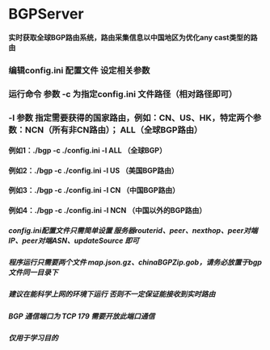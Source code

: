 # BGPServer

**实时获取全球BGP路由系统，路由采集信息以中国地区为优化any cast类型的路由**

###    编辑config.ini 配置文件 设定相关参数<br>

###    运行命令 参数 -c 为指定config.ini 文件路径（相对路径即可）<br>

###    -l 参数 指定需要获得的国家路由，例如：CN、US、HK，特定两个参数：NCN（所有非CN路由）； ALL（全球BGP路由） <br>

#### 例如1：./bgp -c ./config.ini -l ALL （全球BGP）<br>
#### 例如2：./bgp -c ./config.ini -l US （美国BGP路由）<br>
#### 例如3：./bgp -c ./config.ini -l CN （中国BGP路由）<br>
#### 例如4：./bgp -c ./config.ini -l NCN （中国以外的BGP路由）<br>

##### config.ini配置文件只需简单设置 服务器routerid、peer、nexthop、peer对端IP、peer对端ASN、updateSource 即可 <br>

##### 程序运行只需要两个文件 map.json.gz、chinaBGPZip.gob，请务必放置于bgp文件同一目录下 <br>

##### 建议在能科学上网的环境下运行 否则不一定保证能接收到实时路由 <br>

##### BGP 通信端口为 TCP 179 需要开放此端口通信 <br>

##### *仅用于学习目的*

